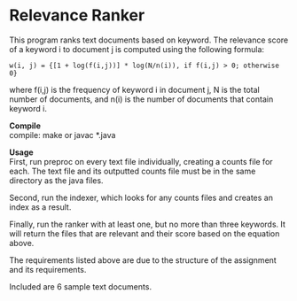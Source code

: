 # Relevance Ranker

This program ranks text documents based on keyword. The relevance score of a keyword i to document j is computed using the following formula:         
```
w(i, j) = {[1 + log(f(i,j))] * log(N/n(i)), if f(i,j) > 0; otherwise 0}      
```
where f(i,j) is the frequency of keyword i in document j, N is the total number of documents, and n(i) is the number of documents that contain keyword i.

**Compile**      
compile: make or javac *.java

**Usage**     
First, run preproc on every text file individually, creating a counts file for each. The text file and its outputted counts file must be in the same directory as the java files.

Second, run the indexer, which looks for any counts files and creates an index as a result.

Finally, run the ranker with at least one, but no more than three keywords. It will return the files that are relevant and their score based on the equation above.

The requirements listed above are due to the structure of the assignment and its requirements.

Included are 6 sample text documents.
